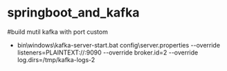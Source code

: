 # springboot_and_kafka

#build mutil kafka with port custom
* bin\windows\kafka-server-start.bat config\server.properties --override listeners=PLAINTEXT://:9090 --override broker.id=2 --override log.dirs=/tmp/kafka-logs-2